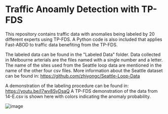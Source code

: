 # Traffic Anoamly Detection with TP-FDS
This repository contains traffic data with anomalies being labeled by 20 different experts using TP-FDS. 
A Python code is also included that applies Fast-ABOD to traffic data benefiting from the TP-FDS.

The labeled data can be found in the "Labeled Data" folder. Data collected in Melbourne arterials are the files named with a single number and a letter. 
The name of the sites used from the Seattle loop data are mentioned in the name of the other four csv files. 
More information about the Seattle dataset can be found in: https://github.com/zhiyongc/Seattle-Loop-Data 

A demonstration of the labeling procedure can be found in: https://youtu.be/I7wv8SyDsaQ
A TP-FDS demonstration of the data from 14-E.csv is shown here with colors indicating the anomaly probability.

![image](https://user-images.githubusercontent.com/112522995/207738766-6141bff3-89c7-4d29-bc87-699cfd137e17.png)
